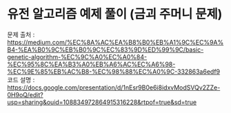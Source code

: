 # 유전 알고리즘 예제 풀이 (금괴 주머니 문제)
문제 출처 : https://medium.com/%EC%8A%AC%EA%B8%B0%EB%A1%9C%EC%9A%B4-%EA%B0%9C%EB%B0%9C%EC%83%9D%ED%99%9C/basic-genetic-algorithm-%EC%9C%A0%EC%A0%84-%EC%95%8C%EA%B3%A0%EB%A6%AC%EC%A6%98-%EC%9E%85%EB%AC%B8-%EC%98%88%EC%A0%9C-332863a6edf9
코드 설명 : https://docs.google.com/presentation/d/1nEsr9B0e6i8idxvModSVQv2ZZe-0H9oQ/edit?usp=sharing&ouid=108834972864915316228&rtpof=true&sd=true
